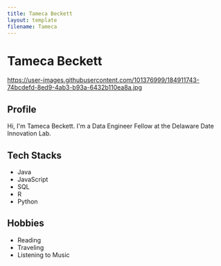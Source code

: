 ```yaml
---
title: Tameca Beckett
layout: template
filename: Tameca
---
```


# Tameca Beckett

<!-- ![profilePicture](*your-URL*.png) -->
https://user-images.githubusercontent.com/101376999/184911743-74bcdefd-8ed9-4ab3-b93a-6432b110ea8a.jpg
## Profile

<!-- Short description about you -->
Hi, I'm Tameca Beckett. I'm a Data Engineer Fellow at the Delaware Date Innovation Lab.
## Tech Stacks

- Java
- JavaScript
- SQL
- R
- Python

## Hobbies

- Reading
- Traveling
- Listening to Music
